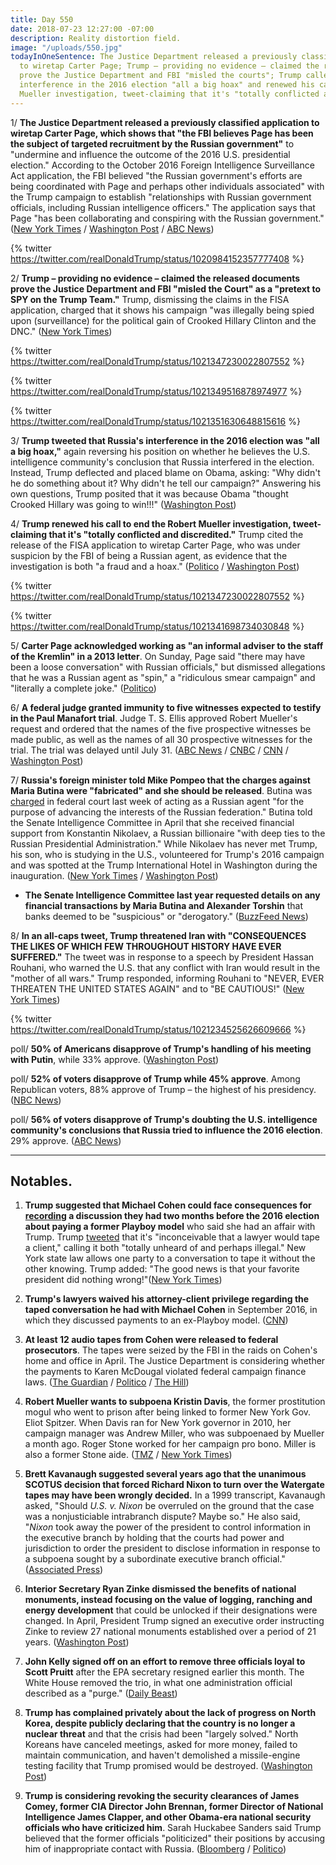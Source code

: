 ```yaml
---
title: Day 550
date: 2018-07-23 12:27:00 -07:00
description: Reality distortion field.
image: "/uploads/550.jpg"
todayInOneSentence: The Justice Department released a previously classified application
  to wiretap Carter Page; Trump – providing no evidence – claimed the released documents
  prove the Justice Department and FBI "misled the courts"; Trump called Russia's
  interference in the 2016 election "all a big hoax" and renewed his call to end the
  Mueller investigation, tweet-claiming that it's "totally conflicted and discredited."
---
```


1/ **The Justice Department released a previously classified application to wiretap Carter Page, which shows that "the FBI believes Page has been the subject of targeted recruitment by the Russian government"** to "undermine and influence the outcome of the 2016 U.S. presidential election." According to the October 2016 Foreign Intelligence Surveillance Act application, the FBI believed "the Russian government's efforts are being coordinated with Page and perhaps other individuals associated" with the Trump campaign to establish "relationships with Russian government officials, including Russian intelligence officers." The application says that Page "has been collaborating and conspiring with the Russian government." ([New York Times](https://www.nytimes.com/2018/07/21/us/politics/carter-page-fisa.html) / [Washington Post](https://www.washingtonpost.com/world/national-security/justice-department-releases-application-to-wiretap-trump-campaign-adviser/2018/07/21/4afaeeac-8d3e-11e8-8aea-86e88ae760d8_story.html) / [ABC News](https://abcnews.go.com/Politics/fbi-believed-trump-campaign-aide-carter-page-recruited/story?id=56737033))

{% twitter https://twitter.com/realDonaldTrump/status/1020984152357777408 %}

2/ **Trump – providing no evidence – claimed the released documents prove the Justice Department and FBI "misled the Court" as a "pretext to SPY on the Trump Team."** Trump, dismissing the claims in the FISA application, charged that it shows his campaign "was illegally being spied upon (surveillance) for the political gain of Crooked Hillary Clinton and the DNC." ([New York Times](https://www.nytimes.com/2018/07/22/us/politics/trump-fisa-carter-page.html))

{% twitter https://twitter.com/realDonaldTrump/status/1021347230022807552 %}

{% twitter https://twitter.com/realDonaldTrump/status/1021349516878974977 %}

{% twitter https://twitter.com/realDonaldTrump/status/1021351630648815616 %}

3/ **Trump tweeted that Russia's interference in the 2016 election was "all a big hoax,"** again reversing his position on whether he believes the U.S. intelligence community's conclusion that Russia interfered in the election. Instead, Trump deflected and placed blame on Obama, asking: "Why didn't he do something about it? Why didn't he tell our campaign?" Answering his own questions, Trump posited that it was because Obama "thought Crooked Hillary was going to win!!!" ([Washington Post](https://www.washingtonpost.com/politics/trump-again-reverses-course-on-russian-interference-calls-it-all-a-big-hoax/2018/07/22/c8321528-8e13-11e8-b769-e3fff17f0689_story.html?utm_term=.d286c6f24f06))

4/ **Trump renewed his call to end the Robert Mueller investigation, tweet-claiming that it's "totally conflicted and discredited."** Trump cited the release of the FISA application to wiretap Carter Page, who was under suspicion by the FBI of being a Russian agent, as evidence that the investigation is both "a fraud and a hoax." ([Politico](https://www.politico.com/story/2018/07/23/trump-fisa-carter-page-735619) / [Washington Post](https://www.washingtonpost.com/politics/trump-calls-for-end-of-mueller-probe-saying-its-discredited-by-carter-page-surveillance/2018/07/23/c166c2a6-8e64-11e8-b769-e3fff17f0689_story.html))

{% twitter https://twitter.com/realDonaldTrump/status/1021347230022807552 %}

{% twitter https://twitter.com/realDonaldTrump/status/1021341698734030848 %}

5/ **Carter Page acknowledged working as "an informal adviser to the staff of the Kremlin" in a 2013 letter**. On Sunday, Page said "there may have been a loose conversation" with Russian officials," but dismissed allegations that he was a Russian agent as "spin," a "ridiculous smear campaign" and "literally a complete joke." ([Politico](https://www.politico.com/story/2018/07/22/carter-page-acknowledges-working-as-informal-adviser-to-russia-735559))

6/ **A federal judge granted immunity to five witnesses expected to testify in the Paul Manafort trial**. Judge T. S. Ellis approved Robert Mueller's request and ordered that the names of the five prospective witnesses be made public, as well as the names of all 30 prospective witnesses for the trial. The trial was delayed until July 31. ([ABC News](https://abcnews.go.com/Politics/judge-grants-immunity-mueller-witnesses-manafort-seeks-trial/story?id=56761562) / [CNBC](https://www.cnbc.com/2018/07/23/five-witnesses-given-immunity-in-paul-manafort-case.html) / [CNN](https://www.cnn.com/2018/07/23/politics/manafort-witnesses-immunity/index.html) / [Washington Post](https://www.washingtonpost.com/local/public-safety/paul-manafort-wants-details-of-ukraine-political-work-kept-out-of-fraud-trial/2018/07/21/ee4ca568-8cf9-11e8-8aea-86e88ae760d8_story.html))

7/ **Russia's foreign minister told Mike Pompeo that the charges against Maria Butina were "fabricated" and she should be released**. Butina was [charged](https://whatthefuckjusthappenedtoday.com/2018/07/16/day-543/#5-the-justice-department-charged-a-r) in federal court last week of acting as a Russian agent "for the purpose of advancing the interests of the Russian federation." Butina told the Senate Intelligence Committee in April that she received financial support from Konstantin Nikolaev, a Russian billionaire "with deep ties to the Russian Presidential Administration." While Nikolaev has never met Trump, his son, who is studying in the U.S., volunteered for Trump's 2016 campaign and was spotted at the Trump International Hotel in Washington during the inauguration. ([New York Times](https://www.nytimes.com/2018/07/21/world/europe/butina-russia-pompeo.html) / [Washington Post](https://www.washingtonpost.com/politics/russian-billionaire-with-us-investments-backed-alleged-agent-maria-butina-according-to-a-person-familiar-with-her-senate-testimony/2018/07/22/dcaa7f48-8c58-11e8-a345-a1bf7847b375_story.html))

* **The Senate Intelligence Committee last year requested details on any financial transactions by Maria Butina and Alexander Torshin** that banks deemed to be "suspicious" or "derogatory." ([BuzzFeed News](https://www.buzzfeednews.com/article/emmaloop/senate-committee-was-probing-alleged-russian-agents))

8/ **In an all-caps tweet, Trump threatened Iran with "CONSEQUENCES THE LIKES OF WHICH FEW THROUGHOUT HISTORY HAVE EVER SUFFERED."** The tweet was in response to a speech by President Hassan Rouhani, who warned the U.S. that any conflict with Iran would result in the "mother of all wars." Trump responded, informing Rouhani to "NEVER, EVER THREATEN THE UNITED STATES AGAIN" and to "BE CAUTIOUS!" ([New York Times](https://www.nytimes.com/2018/07/22/world/middleeast/trump-threatens-iran-twitter.html))

{% twitter https://twitter.com/realDonaldTrump/status/1021234525626609666 %}

poll/ **50% of Americans disapprove of Trump's handling of his meeting with Putin**, while 33% approve. ([Washington Post](https://www.washingtonpost.com/politics/americans-give-trump-negative-marks-for-helsinki-performance/2018/07/22/832ec2be-8d19-11e8-a345-a1bf7847b375_story.html))

poll/ **52% of voters disapprove of Trump while 45% approve**. Among Republican voters, 88% approve of Trump – the highest of his presidency. ([NBC News](https://www.nbcnews.com/politics/first-read/nbc-wsj-poll-public-gives-trump-thumbs-down-russia-thumbs-n893266))

poll/ **56% of voters disapprove of Trump's doubting the U.S. intelligence community's conclusions that Russia tried to influence the 2016 election**. 29% approve. ([ABC News](https://abcnews.go.com/Politics/public-support-trump-doubting-russian-interference-poll/story?id=56734301))

---

## Notables.

1. **Trump suggested that Michael Cohen could face consequences for [recording](https://whatthefuckjusthappenedtoday.com/2018/07/20/day-547/#1-michael-cohen-recorded-a-conversat) a discussion they had two months before the 2016 election about paying a former Playboy model** who said she had an affair with Trump. Trump [tweeted](https://twitter.com/realDonaldTrump/status/1020642287725043712) that it's "inconceivable that a lawyer would tape a client," calling it both "totally unheard of and perhaps illegal." New York state law allows one party to a conversation to tape it without the other knowing. Trump added: "The good news is that your favorite president did nothing wrong!"([New York Times](https://www.nytimes.com/2018/07/21/us/politics/trump-signals-consequences-for-michael-cohen-over-secret-recording.html))

2. **Trump's lawyers waived his attorney-client privilege regarding the taped conversation he had with Michael Cohen** in September 2016, in which they discussed payments to an ex-Playboy model. ([CNN](https://www.cnn.com/2018/07/21/politics/trump-cohen-recording-privilege/index.html))

3. **At least 12 audio tapes from Cohen were released to federal prosecutors**. The tapes were seized by the FBI in the raids on Cohen's home and office in April. The Justice Department is considering whether the payments to Karen McDougal violated federal campaign finance laws. ([The Guardian](https://www.theguardian.com/us-news/2018/jul/23/michael-cohen-trump-tapes-latest-news-audio-files-payments) / [Politico](https://www.politico.com/story/2018/07/23/michael-cohen-tapes-seized-fbi-736041) / [The Hill](http://thehill.com/homenews/administration/398409-federal-prosecutors-received-12-audio-tapes-seized-from-cohen))

4. **Robert Mueller wants to subpoena Kristin Davis**, the former prostitution mogul who went to prison after being linked to former New York Gov. Eliot Spitzer. When Davis ran for New York governor in 2010, her campaign manager was Andrew Miller, who was subpoenaed by Mueller a month ago. Roger Stone worked for her campaign pro bono. Miller is also a former Stone aide. ([TMZ](https://www.tmz.com/2018/07/20/manhattan-madam-kristin-davis-subpoenaed-robert-mueller-trump/) / [New York Times](https://www.nytimes.com/2018/07/21/nyregion/manhattan-madam-kristin-davis-mueller.html))

5. **Brett Kavanaugh suggested several years ago that the unanimous SCOTUS decision that forced Richard Nixon to turn over the Watergate tapes may have been wrongly decided.** In a 1999 transcript, Kavanaugh asked, "Should *U.S. v. Nixon* be overruled on the ground that the case was a nonjusticiable intrabranch dispute? Maybe so." He also said, "*Nixon* took away the power of the president to control information in the executive branch by holding that the courts had power and jurisdiction to order the president to disclose information in response to a subpoena sought by a subordinate executive branch official." ([Associated Press](https://www.apnews.com/3ea406469d344dd8b2527aed92da6365/High-court-nominee-gets-started-answering-questions))

6. **Interior Secretary Ryan Zinke dismissed the benefits of national monuments, instead focusing on the value of logging, ranching and energy development** that could be unlocked if their designations were changed. In April, President Trump signed an executive order instructing Zinke to review 27 national monuments established over a period of 21 years. ([Washington Post](https://www.washingtonpost.com/national/health-science/trump-administration-officials-dismissed-benefits-of-national-monuments/2018/07/23/5b8b1666-8b9a-11e8-a345-a1bf7847b375_story.html))

7. **John Kelly signed off on an effort to remove three officials loyal to Scott Pruitt** after the EPA secretary resigned earlier this month. The White House removed the trio, in what one administration official described as a "purge." ([Daily Beast](https://www.thedailybeast.com/john-kelly-signed-off-on-a-purge-of-scott-pruitt-loyalists-from-epa))

8. **Trump has complained privately about the lack of progress on North Korea, despite publicly declaring that the country is no longer a nuclear threat** and that the crisis had been "largely solved." North Koreans have canceled meetings, asked for more money, failed to maintain communication, and haven't demolished a missile-engine testing facility that Trump promised would be destroyed. ([Washington Post](https://www.washingtonpost.com/world/national-security/in-private-trump-vents-his-frustration-over-lack-of-progress-on-north-korea/2018/07/21/f6adef88-da7d-403e-9ec8-47d7876fa1de_story.html))

9. **Trump is considering revoking the security clearances of James Comey, former CIA Director John Brennan, former Director of National Intelligence James Clapper, and other Obama-era national security officials who have criticized him**. Sarah Huckabee Sanders said Trump believed that the former officials "politicized" their positions by accusing him of inappropriate contact with Russia. ([Bloomberg](https://www.bloomberg.com/news/articles/2018-07-23/trump-weighs-revoking-security-clearances-for-comey-brennan) / [Politico](https://www.politico.com/story/2018/07/23/white-house-trump-considering-revoking-clearances-from-former-cia-fbi-chiefs-735968))

